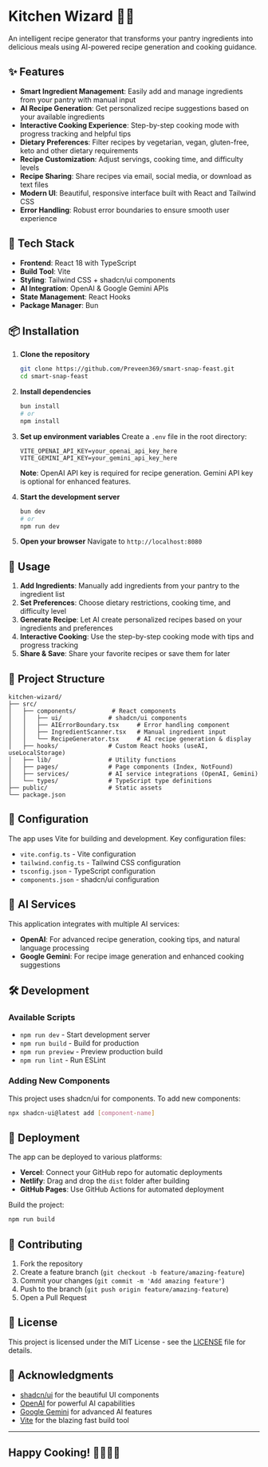 # Kitchen Wizard 🍳✨

An intelligent recipe generator that transforms your pantry ingredients into delicious meals using AI-powered recipe generation and cooking guidance.

## ✨ Features

- **Smart Ingredient Management**: Easily add and manage ingredients from your pantry with manual input
- **AI Recipe Generation**: Get personalized recipe suggestions based on your available ingredients
- **Interactive Cooking Experience**: Step-by-step cooking mode with progress tracking and helpful tips
- **Dietary Preferences**: Filter recipes by vegetarian, vegan, gluten-free, keto and other dietary requirements
- **Recipe Customization**: Adjust servings, cooking time, and difficulty levels
- **Recipe Sharing**: Share recipes via email, social media, or download as text files
- **Modern UI**: Beautiful, responsive interface built with React and Tailwind CSS
- **Error Handling**: Robust error boundaries to ensure smooth user experience

## 🚀 Tech Stack

- **Frontend**: React 18 with TypeScript
- **Build Tool**: Vite
- **Styling**: Tailwind CSS + shadcn/ui components
- **AI Integration**: OpenAI & Google Gemini APIs
- **State Management**: React Hooks
- **Package Manager**: Bun

## 📦 Installation

1. **Clone the repository**

   ```bash
   git clone https://github.com/Preveen369/smart-snap-feast.git
   cd smart-snap-feast
   ```

2. **Install dependencies**

   ```bash
   bun install
   # or
   npm install
   ```

3. **Set up environment variables**
   Create a `.env` file in the root directory:

   ```env
   VITE_OPENAI_API_KEY=your_openai_api_key_here
   VITE_GEMINI_API_KEY=your_gemini_api_key_here
   ```

   **Note**: OpenAI API key is required for recipe generation. Gemini API key is optional for enhanced features.

4. **Start the development server**

   ```bash
   bun dev
   # or
   npm run dev
   ```

5. **Open your browser**
   Navigate to `http://localhost:8080`

## 🎯 Usage

1. **Add Ingredients**: Manually add ingredients from your pantry to the ingredient list
2. **Set Preferences**: Choose dietary restrictions, cooking time, and difficulty level
3. **Generate Recipe**: Let AI create personalized recipes based on your ingredients and preferences
4. **Interactive Cooking**: Use the step-by-step cooking mode with tips and progress tracking
5. **Share & Save**: Share your favorite recipes or save them for later

## 📁 Project Structure

```text
kitchen-wizard/
├── src/
│   ├── components/          # React components
│   │   ├── ui/             # shadcn/ui components
│   │   ├── AIErrorBoundary.tsx     # Error handling component
│   │   ├── IngredientScanner.tsx   # Manual ingredient input
│   │   └── RecipeGenerator.tsx     # AI recipe generation & display
│   ├── hooks/              # Custom React hooks (useAI, useLocalStorage)
│   ├── lib/                # Utility functions
│   ├── pages/              # Page components (Index, NotFound)
│   ├── services/           # AI service integrations (OpenAI, Gemini)
│   └── types/              # TypeScript type definitions
├── public/                 # Static assets
└── package.json
```

## 🔧 Configuration

The app uses Vite for building and development. Key configuration files:

- `vite.config.ts` - Vite configuration
- `tailwind.config.ts` - Tailwind CSS configuration  
- `tsconfig.json` - TypeScript configuration
- `components.json` - shadcn/ui configuration

## 🤖 AI Services

This application integrates with multiple AI services:

- **OpenAI**: For advanced recipe generation, cooking tips, and natural language processing
- **Google Gemini**: For recipe image generation and enhanced cooking suggestions

## 🛠️ Development

### Available Scripts

- `npm run dev` - Start development server
- `npm run build` - Build for production
- `npm run preview` - Preview production build
- `npm run lint` - Run ESLint

### Adding New Components

This project uses shadcn/ui for components. To add new components:

```bash
npx shadcn-ui@latest add [component-name]
```

## 🚀 Deployment

The app can be deployed to various platforms:

- **Vercel**: Connect your GitHub repo for automatic deployments
- **Netlify**: Drag and drop the `dist` folder after building
- **GitHub Pages**: Use GitHub Actions for automated deployment

Build the project:

```bash
npm run build
```

## 🤝 Contributing

1. Fork the repository
2. Create a feature branch (`git checkout -b feature/amazing-feature`)
3. Commit your changes (`git commit -m 'Add amazing feature'`)
4. Push to the branch (`git push origin feature/amazing-feature`)
5. Open a Pull Request

## 📄 License

This project is licensed under the MIT License - see the [LICENSE](LICENSE) file for details.

## 🙏 Acknowledgments

- [shadcn/ui](https://ui.shadcn.com/) for the beautiful UI components
- [OpenAI](https://openai.com/) for powerful AI capabilities
- [Google Gemini](https://ai.google.dev/) for advanced AI features
- [Vite](https://vitejs.dev/) for the blazing fast build tool

---

## Happy Cooking! 👨‍🍳👩‍🍳
